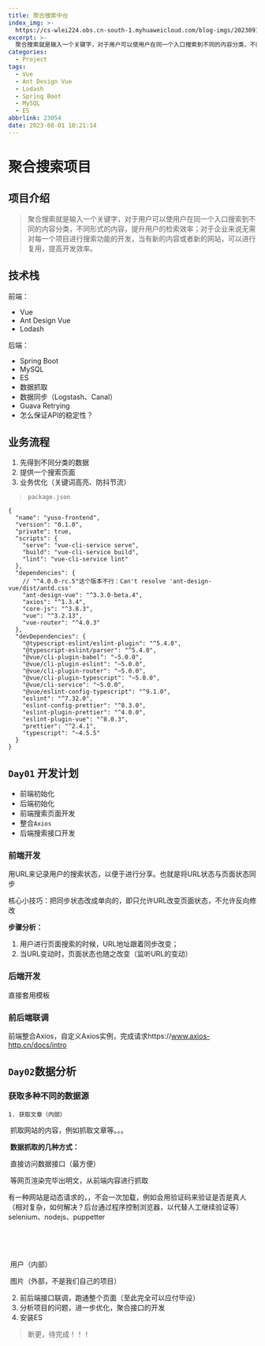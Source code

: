 ```yaml
---
title: 聚合搜索中台
index_img: >-
  https://cs-wlei224.obs.cn-south-1.myhuaweicloud.com/blog-imgs/202309120915504.png
excerpt: >-
  聚合搜索就是输入一个关键字，对于用户可以使用户在同一个入口搜索到不同的内容分类，不同形式的内容，提升用户的检索效率；对于企业来说无需对每一个项目进行搜索功能的开发，当有新的内容或者新的网站，可以进行复用，提高开发效率。后端：SpringBoot、MySQL、ES、数据抓取、数据同步（Logstash、Canal）
categories:
  - Project
tags:
  - Vue
  - Ant Design Vue
  - Lodash
  - Spring Boot
  - MySQL
  - ES
abbrlink: 23054
date: 2023-08-01 10:21:14
---
```


# 聚合搜索项目

## 项目介绍

> 聚合搜索就是输入一个关键字，对于用户可以使用户在同一个入口搜索到不同的内容分类，不同形式的内容，提升用户的检索效率；对于企业来说无需对每一个项目进行搜索功能的开发，当有新的内容或者新的网站，可以进行复用，提高开发效率。

## 技术栈

前端：

* Vue
* Ant Design Vue
* Lodash

后端：

* Spring Boot
* MySQL
* ES
* 数据抓取
* 数据同步（Logstash、Canal）
* Guava Retrying
* 怎么保证API的稳定性？

## 业务流程

1. 先得到不同分类的数据
2. 提供一个搜索页面
3. 业务优化（关键词高亮、防抖节流）

> `package.json`

```
{
  "name": "yuso-frontend",
  "version": "0.1.0",
  "private": true,
  "scripts": {
    "serve": "vue-cli-service serve",
    "build": "vue-cli-service build",
    "lint": "vue-cli-service lint"
  },
  "dependencies": {
  	// "^4.0.0-rc.5"这个版本不行：Can't resolve 'ant-design-vue/dist/antd.css' 
    "ant-design-vue": "^3.3.0-beta.4",
    "axios": "^1.3.4",
    "core-js": "^3.8.3",
    "vue": "^3.2.13",
    "vue-router": "^4.0.3"
  },
  "devDependencies": {
    "@typescript-eslint/eslint-plugin": "^5.4.0",
    "@typescript-eslint/parser": "^5.4.0",
    "@vue/cli-plugin-babel": "~5.0.0",
    "@vue/cli-plugin-eslint": "~5.0.0",
    "@vue/cli-plugin-router": "~5.0.0",
    "@vue/cli-plugin-typescript": "~5.0.0",
    "@vue/cli-service": "~5.0.0",
    "@vue/eslint-config-typescript": "^9.1.0",
    "eslint": "^7.32.0",
    "eslint-config-prettier": "^8.3.0",
    "eslint-plugin-prettier": "^4.0.0",
    "eslint-plugin-vue": "^8.0.3",
    "prettier": "^2.4.1",
    "typescript": "~4.5.5"
  }
}
```

## `Day01` 开发计划

* 前端初始化
* 后端初始化
* 前端搜索页面开发
* 整合`Axios`
* 后端搜索接口开发



### 前端开发

用URL来记录用户的搜索状态，以便于进行分享。也就是将URL状态与页面状态同步

核心小技巧：把同步状态改成单向的，即只允许URL改变页面状态，不允许反向修改

**步骤分析：**

1. 用户进行页面搜索的时候，URL地址跟着同步改变；
2. 当URL变动时，页面状态也随之改变（监听URL的变动）



### 后端开发

直接套用模板



### 前后端联调

前端整合Axios，自定义Axios实例，完成请求https://www.axios-http.cn/docs/intro

## `Day02`数据分析

### 获取多种不同的数据源

	1. 获取文章（内部）

​	抓取网站的内容，例如抓取文章等。。。

​	**数据抓取的几种方式：**

​		直接访问数据接口（最方便）

​		等网页渲染完毕出明文，从前端内容进行抓取

​		有一种网站是动态请求的，，不会一次加载，例如会用验证码来验证是否是真人（相对复杂，如何解决？后台通过程序控制浏览器，以代替人工继续验证等）selenium、nodejs、puppetter

​		

​		

​	用户（内部）

​	图片（外部，不是我们自己的项目）

2. 前后端接口联调，跑通整个页面（至此完全可以应付毕设）
3. 分析项目的问题，进一步优化，聚合接口的开发
4. 安装ES

> 断更，待完成！！！

